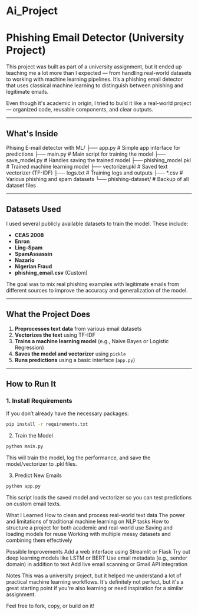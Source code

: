# Ai_Project
#  Phishing Email Detector (University Project)

This project was built as part of a university assignment, but it ended up teaching me a lot more than I expected — from handling real-world datasets to working with machine learning pipelines. It’s a phishing email detector that uses classical machine learning to distinguish between phishing and legitimate emails.

Even though it's academic in origin, I tried to build it like a real-world project — organized code, reusable components, and clear outputs.

---

##  What's Inside

Phising E-mail detector with ML/
├── app.py # Simple app interface for predictions
├── main.py # Main script for training the model
├── save_model.py # Handles saving the trained model
├── phishing_model.pkl # Trained machine learning model
├── vectorizer.pkl # Saved text vectorizer (TF-IDF)
├── logs.txt # Training logs and outputs
├── *.csv # Various phishing and spam datasets
└── phishing-dataset/ # Backup of all dataset files

---

##  Datasets Used

I used several publicly available datasets to train the model. These include:

- **CEAS 2008**
- **Enron**
- **Ling-Spam**
- **SpamAssassin**
- **Nazario**
- **Nigerian Fraud**
- **phishing_email.csv** (Custom)

The goal was to mix real phishing examples with legitimate emails from different sources to improve the accuracy and generalization of the model.

---

##  What the Project Does

1. **Preprocesses text data** from various email datasets  
2. **Vectorizes the text** using TF-IDF  
3. **Trains a machine learning model** (e.g., Naive Bayes or Logistic Regression)  
4. **Saves the model and vectorizer** using `pickle`  
5. **Runs predictions** using a basic interface (`app.py`)  

---

##  How to Run It

### 1. Install Requirements

If you don’t already have the necessary packages:

```bash
pip install -r requirements.txt
```
2. Train the Model
```bash
python main.py
```
This will train the model, log the performance, and save the model/vectorizer to .pkl files.


3. Predict New Emails
```bash
python app.py
```
This script loads the saved model and vectorizer so you can test predictions on custom email texts.


 What I Learned
How to clean and process real-world text data
The power and limitations of traditional machine learning on NLP tasks
How to structure a project for both academic and real-world use
Saving and loading models for reuse
Working with multiple messy datasets and combining them effectively

 Possible Improvements
Add a web interface using Streamlit or Flask
Try out deep learning models like LSTM or BERT
Use email metadata (e.g., sender domain) in addition to text
Add live email scanning or Gmail API integration

 Notes
This was a university project, but it helped me understand a lot of practical machine learning workflows. It's definitely not perfect, but it's a great starting point if you're also learning or need inspiration for a similar assignment.

Feel free to fork, copy, or build on it!
